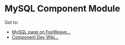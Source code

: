 # MySQL Component Module
Got to:

* [MySQL page on FoxWeave...](http://www.foxweave.com/apps-and-dbs/mysql/)
* [Component Dev Wiki...](https://github.com/FoxWeave/components/wiki/FoxWeave-Component-Dev-Wiki)
